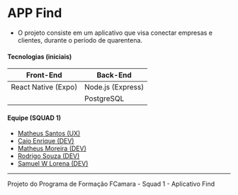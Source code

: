 # APP Find


* O projeto consiste em um aplicativo que visa conectar empresas e clientes, durante o período de quarentena.



#### Tecnologias (iniciais)

|      Front-End      |       Back-End      |
|-------------------- |---------------------|
| React Native (Expo) |  Node.js (Express)  |         
|                     |     PostgreSQL      |


 
#### Equipe (SQUAD 1)

- [Matheus Santos (UX)](https://www.linkedin.com/in/matheus-santos-7347421a1/)
- [Caio Enrique (DEV)](https://github.com/100f)
- [Matheus Moreira (DEV)](https://github.com/matheus-moreira7581)
- [Rodrigo Souza (DEV)](https://github.com/rodrigoscruz)
- [Samuel W Lorena (DEV)](https://github.com/SamukaWenceslau)



---
Projeto do Programa de Formação FCamara - Squad 1 - Aplicativo Find